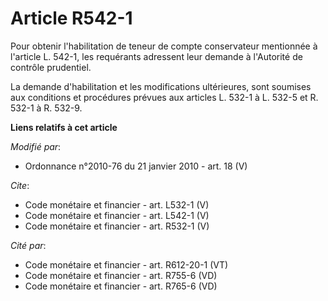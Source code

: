 # Article R542-1

Pour obtenir l'habilitation de teneur de compte conservateur mentionnée à l'article L. 542-1, les requérants adressent leur
demande à l'Autorité de contrôle prudentiel. 

La demande d'habilitation et les modifications ultérieures, sont soumises aux conditions et procédures prévues aux articles
L. 532-1 à L. 532-5 et R. 532-1 à R. 532-9.

**Liens relatifs à cet article**

_Modifié par_:

  - Ordonnance n°2010-76 du 21 janvier 2010 - art. 18 (V)

_Cite_:

  - Code monétaire et financier - art. L532-1 (V)
  - Code monétaire et financier - art. L542-1 (V)
  - Code monétaire et financier - art. R532-1 (V)

_Cité par_:

  - Code monétaire et financier - art. R612-20-1 (VT)
  - Code monétaire et financier - art. R755-6 (VD)
  - Code monétaire et financier - art. R765-6 (VD)
